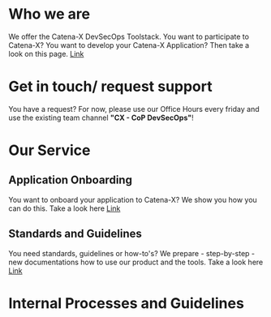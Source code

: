 # Who we are
We offer the Catena-X DevSecOps Toolstack. You want to participate to Catena-X? You want to develop your Catena-X Application? Then take a look on this page. [Link](whoweare.md)

# Get in touch/ request support
You have a request? For now, please use our Office Hours every friday and use the existing team channel **"CX - CoP DevSecOps"**! 

# Our Service
## Application Onboarding
You want to onboard your application to Catena-X? We show you how you can do this. Take a look here [Link](Service_onboarding.md)
## Standards and Guidelines
You need standards, guidelines or how-to's? We prepare - step-by-step - new documentations how to use our product and the tools. Take a look here [Link](Service_standards.md)

# Internal Processes and Guidelines
